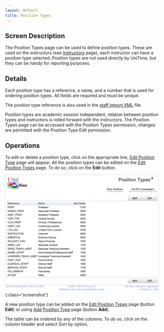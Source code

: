 ```yaml
---
layout: default
title: Position Types
---
```



## Screen Description

The Position Types page can be used to define position types. These are used on the instructors (see [Instructors](instructors) page), each instructor can have a position type selected. Position types are not used directly by UniTime, but they can be handy for reporting purposes.

## Details

Each position type has a reference, a name, and a number that is used for ordering position types. All fields are required and must be unique.

The position type reference is also used in the [staff import XML](http://www.unitime.org/interface/staffImport.xml) file.

Position types are academic session independent, relation between position types and instructors is rolled forward with the instructors. The Position Types page can be accessed with the Position Types permission, changes are permitted with the Position Type Edit permission.

## Operations

To edit or delete a position type, click on the appropriate line, [Edit Position Type](edit-position-type) page will appear. All the position types can be edited on the [Edit Position Types](edit-position-types) page. To do so, click on the **Edit** button.


![Position Types](images/position-types-1.png){:class='screenshot'}

A new position type can be added on the [Edit Position Types](edit-position-types) page (button **Edit**) or using [Add](http://goog_1066910950) [Position Type](add-position-type) page (button **Add**).

The table can be ordered by any of the columns. To do so, click on the column header and select Sort by <column name> option.
